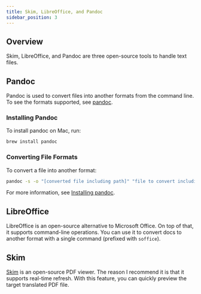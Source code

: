```yaml
---
title: Skim, LibreOffice, and Pandoc
sidebar_position: 3
---
```


## Overview

Skim, LibreOffice, and Pandoc are three open-source tools to handle text files.
## Pandoc

Pandoc is used to convert files into another formats from the command line. To see the formats supported, see [pandoc](https://pandoc.org/).

### Installing Pandoc

To install pandoc on Mac, run:

```bash
brew install pandoc
```

### Converting File Formats

To convert a file into another format:

```bash
pandoc -s -o "[converted file including path]" "file to convert including path"
```

For more information, see [Installing pandoc](https://pandoc.org/installing.html).

## LibreOffice

LibreOffice is an open-source alternative to Microsoft Office. On top of that, it supports command-line operations. You can use it to convert docs to another format with a single command (prefixed with `soffice`).

## Skim

[Skim](https://skim-app.sourceforge.io/) is an open-source PDF viewer. The reason I recommend it is that it supports real-time refresh. With this feature, you can quickly preview the target translated PDF file.